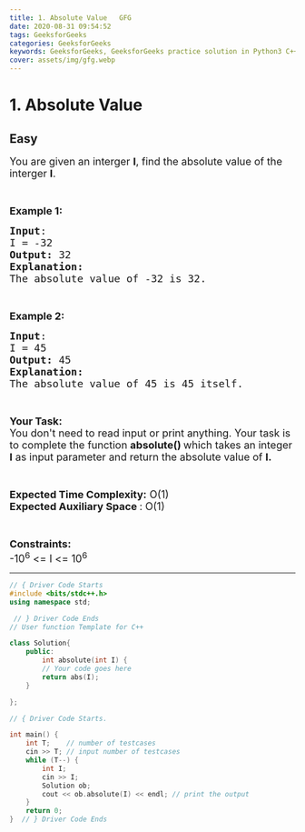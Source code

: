 ```yaml
---
title: 1. Absolute Value   GFG
date: 2020-08-31 09:54:52
tags: GeeksforGeeks
categories: GeeksforGeeks
keywords: GeeksforGeeks, GeeksforGeeks practice solution in Python3 C++ Java, 1. Absolute Value - GFG solution
cover: assets/img/gfg.webp
---
```



# 1. Absolute Value
## Easy
<div class="problem-statement">
                <p></p><p><span style="font-size:18px">You are given an interger <strong>I</strong>, find&nbsp;the absolute value of the interger <strong>I</strong>.</span></p>

<p>&nbsp;</p>

<p><span style="font-size:18px"><strong>Example 1:</strong></span></p>

<pre><span style="font-size:18px"><strong>Input</strong>:
I = -32
<strong>Output: </strong>32
<strong>Explanation: 
</strong>The absolute value of -32 is 32.</span></pre>

<p>&nbsp;</p>

<p><span style="font-size:18px"><strong>Example 2:</strong></span></p>

<pre><span style="font-size:18px"><strong>Input</strong>:
I = 45
<strong>Output: </strong>45
<strong>Explanation: 
</strong>The absolute value of 45 is 45 itself.</span></pre>

<p>&nbsp;</p>

<p><span style="font-size:18px"><strong>Your Task:</strong><br>
You don't need to read input or print anything. Your task is to complete the function <strong>absolute() </strong>which takes an integer <strong>I</strong> as input parameter and return the absolute value of <strong>I.</strong></span></p>

<p>&nbsp;</p>

<p><span style="font-size:18px"><strong>Expected Time Complexity:</strong> O(1)<br>
<strong>Expected Auxiliary Space&nbsp;</strong>: O(1)</span></p>

<p>&nbsp;</p>

<p><span style="font-size:18px"><strong>Constraints:</strong><br>
-10<sup>6</sup> &lt;= I &lt;= 10<sup>6</sup></span></p>
 <p></p>
            </div>

---




```cpp
// { Driver Code Starts
#include <bits/stdc++.h>
using namespace std;

 // } Driver Code Ends
// User function Template for C++

class Solution{
    public:
        int absolute(int I) {
        // Your code goes here
        return abs(I);
    }

};

// { Driver Code Starts.

int main() {
    int T;    // number of testcases
    cin >> T; // input number of testcases
    while (T--) {
        int I;
        cin >> I;
        Solution ob;
        cout << ob.absolute(I) << endl; // print the output
    }
    return 0;
}  // } Driver Code Ends
```
